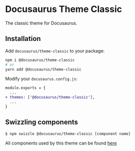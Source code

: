 # Docusaurus Theme Classic

The classic theme for Docusaurus.

## Installation

Add `docusaurus/theme-classic` to your package:

```bash
npm i @docusaurus/theme-classic
# or
yarn add @docusaurus/theme-classic
```

Modify your `docusaurus.config.js`:

```diff
module.exports = {
  ...
+ themes: ['@docusaurus/theme-classic'],
  ...
}
```

## Swizzling components

```bash
$ npm swizzle @docusaurus/theme-classic [component name]
```

All components used by this theme can be found [here](https://github.com/facebook/docusaurus/tree/main/packages/docusaurus-theme-classic/src/theme)